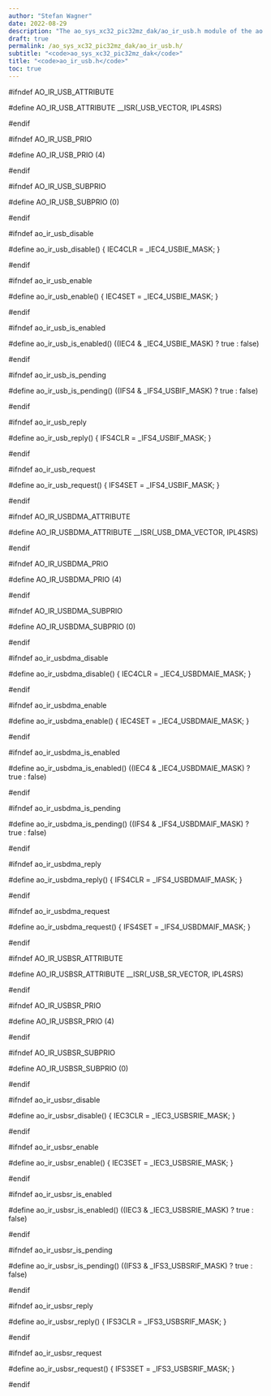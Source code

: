```yaml
---
author: "Stefan Wagner"
date: 2022-08-29
description: "The ao_sys_xc32_pic32mz_dak/ao_ir_usb.h module of the ao real-time operating system."
draft: true
permalink: /ao_sys_xc32_pic32mz_dak/ao_ir_usb.h/ 
subtitle: "<code>ao_sys_xc32_pic32mz_dak</code>"
title: "<code>ao_ir_usb.h</code>"
toc: true
---
```


#ifndef AO_IR_USB_ATTRIBUTE

#define AO_IR_USB_ATTRIBUTE         __ISR(_USB_VECTOR, IPL4SRS)

#endif

#ifndef AO_IR_USB_PRIO

#define AO_IR_USB_PRIO              (4)

#endif

#ifndef AO_IR_USB_SUBPRIO

#define AO_IR_USB_SUBPRIO           (0)

#endif

#ifndef ao_ir_usb_disable

#define ao_ir_usb_disable()         { IEC4CLR = _IEC4_USBIE_MASK; }

#endif

#ifndef ao_ir_usb_enable

#define ao_ir_usb_enable()          { IEC4SET = _IEC4_USBIE_MASK; }

#endif

#ifndef ao_ir_usb_is_enabled

#define ao_ir_usb_is_enabled()      ((IEC4 & _IEC4_USBIE_MASK) ? true : false)

#endif

#ifndef ao_ir_usb_is_pending

#define ao_ir_usb_is_pending()      ((IFS4 & _IFS4_USBIF_MASK) ? true : false)

#endif

#ifndef ao_ir_usb_reply

#define ao_ir_usb_reply()           { IFS4CLR = _IFS4_USBIF_MASK; }

#endif

#ifndef ao_ir_usb_request

#define ao_ir_usb_request()         { IFS4SET = _IFS4_USBIF_MASK; }

#endif

#ifndef AO_IR_USBDMA_ATTRIBUTE

#define AO_IR_USBDMA_ATTRIBUTE      __ISR(_USB_DMA_VECTOR, IPL4SRS)

#endif

#ifndef AO_IR_USBDMA_PRIO

#define AO_IR_USBDMA_PRIO           (4)

#endif

#ifndef AO_IR_USBDMA_SUBPRIO

#define AO_IR_USBDMA_SUBPRIO        (0)

#endif

#ifndef ao_ir_usbdma_disable

#define ao_ir_usbdma_disable()      { IEC4CLR = _IEC4_USBDMAIE_MASK; }

#endif

#ifndef ao_ir_usbdma_enable

#define ao_ir_usbdma_enable()       { IEC4SET = _IEC4_USBDMAIE_MASK; }

#endif

#ifndef ao_ir_usbdma_is_enabled

#define ao_ir_usbdma_is_enabled()   ((IEC4 & _IEC4_USBDMAIE_MASK) ? true : false)

#endif

#ifndef ao_ir_usbdma_is_pending

#define ao_ir_usbdma_is_pending()   ((IFS4 & _IFS4_USBDMAIF_MASK) ? true : false)

#endif

#ifndef ao_ir_usbdma_reply

#define ao_ir_usbdma_reply()        { IFS4CLR = _IFS4_USBDMAIF_MASK; }

#endif

#ifndef ao_ir_usbdma_request

#define ao_ir_usbdma_request()      { IFS4SET = _IFS4_USBDMAIF_MASK; }

#endif

#ifndef AO_IR_USBSR_ATTRIBUTE

#define AO_IR_USBSR_ATTRIBUTE       __ISR(_USB_SR_VECTOR, IPL4SRS)

#endif

#ifndef AO_IR_USBSR_PRIO

#define AO_IR_USBSR_PRIO            (4)

#endif

#ifndef AO_IR_USBSR_SUBPRIO

#define AO_IR_USBSR_SUBPRIO         (0)

#endif

#ifndef ao_ir_usbsr_disable

#define ao_ir_usbsr_disable()       { IEC3CLR = _IEC3_USBSRIE_MASK; }

#endif

#ifndef ao_ir_usbsr_enable

#define ao_ir_usbsr_enable()        { IEC3SET = _IEC3_USBSRIE_MASK; }

#endif

#ifndef ao_ir_usbsr_is_enabled

#define ao_ir_usbsr_is_enabled()    ((IEC3 & _IEC3_USBSRIE_MASK) ? true : false)

#endif

#ifndef ao_ir_usbsr_is_pending

#define ao_ir_usbsr_is_pending()    ((IFS3 & _IFS3_USBSRIF_MASK) ? true : false)

#endif

#ifndef ao_ir_usbsr_reply

#define ao_ir_usbsr_reply()         { IFS3CLR = _IFS3_USBSRIF_MASK; }

#endif

#ifndef ao_ir_usbsr_request

#define ao_ir_usbsr_request()       { IFS3SET = _IFS3_USBSRIF_MASK; }

#endif

